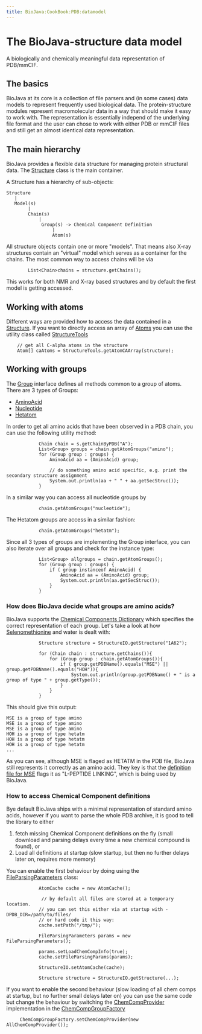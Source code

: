 ```yaml
---
title: BioJava:CookBook:PDB:datamodel
---
```


The BioJava-structure data model
================================

A biologically and chemically meaningful data representation of
PDB/mmCIF.

The basics
----------

BioJava at its core is a collection of file parsers and (in some cases)
data models to represent frequently used biological data. The
protein-structure modules represent macromolecular data in a way that
should make it easy to work with. The representation is essentially
independ of the underlying file format and the user can chose to work
with either PDB or mmCIF files and still get an almost identical data
representation.

The main hierarchy
------------------

BioJava provides a flexible data structure for managing protein
structural data. The
[Structure](http://www.biojava.org/docs/api/org/biojava/nbio/structure/Structure.html)
class is the main container.

A Structure has a hierarchy of sub-objects:

    Structure
       |
       Model(s)
            |
            Chain(s)
                |
                 Group(s) -> Chemical Component Definition
                     |
                     Atom(s)

All structure objects contain one or more "models". That means also
X-ray structures contain an "virtual" model which serves as a container
for the chains. The most common way to access chains will be via

            List<Chain>chains = structure.getChains();

This works for both NMR and X-ray based structures and by default the
first model is getting accessed.

Working with atoms
------------------

Different ways are provided how to access the data contained in a
[Structure](http://www.biojava.org/docs/api/org/biojava/nbio/structure/Structure.html).
If you want to directly access an array of
[Atoms](http://www.biojava.org/docs/api/org/biojava/nbio/structure/Atom.html)
you can use the utility class called
[StructureTools](http://www.biojava.org/docs/api/org/biojava/nbio/structure/StructureTools.html)


        // get all C-alpha atoms in the structure
        Atom[] caAtoms = StructureTools.getAtomCAArray(structure);

Working with groups
-------------------

The
[Group](http://www.biojava.org/docs/api/org/biojava/nbio/structure/Group.html)
interface defines all methods common to a group of atoms. There are 3
types of Groups:

-   [AminoAcid](http://www.biojava.org/docs/api/org/biojava/nbio/structure/AminoAcid.html)
-   [Nucleotide](http://www.biojava.org/docs/api/org/biojava/nbio/structure/NucleotideImpl.html)
-   [Hetatom](http://www.biojava.org/docs/api/org/biojava/nbio/structure/HetatomImpl.html)

In order to get all amino acids that have been observed in a PDB chain,
you can use the following utility method:

                Chain chain = s.getChainByPDB("A");
                List<Group> groups = chain.getAtomGroups("amino");
                for (Group group : groups) {
                    AminoAcid aa = (AminoAcid) group;

                    // do something amino acid specific, e.g. print the secondary structure assignment
                    System.out.println(aa + " " + aa.getSecStruc());
                }

In a similar way you can access all nucleotide groups by

                chain.getAtomGroups("nucleotide");

The Hetatom groups are access in a similar fashion:

                chain.getAtomGroups("hetatm");

Since all 3 types of groups are implementing the Group interface, you
can also iterate over all groups and check for the instance type:

                List<Group> allgroups = chain.getAtomGroups();
                for (Group group : groups) {
                    if ( group instanceof AminoAcid) {
                        AminoAcid aa = (AminoAcid) group;
                        System.out.println(aa.getSecStruc());
                    }
                }

### How does BioJava decide what groups are amino acids?

BioJava supports the [Chemical Components
Dictionary](http://www.wwpdb.org/ccd.html) which specifies the correct
representation of each group. Let's take a look at how
[Selenomethionine](http://en.wikipedia.org/wiki/Selenomethionine) and
water is dealt with:

                Structure structure = StructureIO.getStructure("1A62");
                        
                for (Chain chain : structure.getChains()){
                    for (Group group : chain.getAtomGroups()){
                        if ( group.getPDBName().equals("MSE") || group.getPDBName().equals("HOH")){
                            System.out.println(group.getPDBName() + " is a group of type " + group.getType());
                        }
                    }
                }

This should give this output:

    MSE is a group of type amino
    MSE is a group of type amino
    MSE is a group of type amino
    HOH is a group of type hetatm
    HOH is a group of type hetatm
    HOH is a group of type hetatm
    ...

As you can see, although MSE is flaged as HETATM in the PDB file,
BioJava still represents it correctly as an amino acid. They key is that
the [definition file for
MSE](http://www.rcsb.org/pdb/files/ligand/MSE.cif) flags it as
"L-PEPTIDE LINKING", which is being used by BioJava.

### How to access Chemical Component definitions

Bye default BioJava ships with a minimal representation of standard
amino acids, however if you want to parse the whole PDB archive, it is
good to tell the library to either

1.  fetch missing Chemical Component definitions on the fly (small
    download and parsing delays every time a new chemical compound is
    found), or
2.  Load all definitions at startup (slow startup, but then no further
    delays later on, requires more memory)

You can enable the first behaviour by doing using the
[FileParsingParameters](http://www.biojava.org/docs/api/org/biojava/nbio/structure/io/FileParsingParameters.html)
class:

                AtomCache cache = new AtomCache();
                
                 // by default all files are stored at a temporary location.
                // you can set this either via at startup with -DPDB_DIR=/path/to/files/
                // or hard code it this way:
                cache.setPath("/tmp/");
                
                FileParsingParameters params = new FileParsingParameters();
                
                params.setLoadChemCompInfo(true);
                cache.setFileParsingParams(params);
                
                StructureIO.setAtomCache(cache);
                
                Structure structure = StructureIO.getStructure(...);

If you want to enable the second behaviour (slow loading of all chem
comps at startup, but no further small delays later on) you can use the
same code but change the behaviour by switching the
[ChemCompProvider](http://www.biojava.org/docs/api/org/biojava/nbio/structure/io/mmcif/ChemCompProvider.html)
implementation in the
[ChemCompGroupFactory](http://www.biojava.org/docs/api/org/biojava/nbio/structure/io/mmcif/ChemCompGroupFactory.html)

        
         ChemCompGroupFactory.setChemCompProvider(new AllChemCompProvider());
